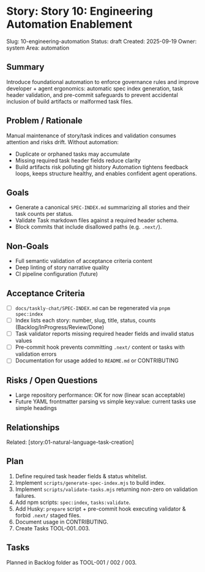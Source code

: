# Story: Story 10: Engineering Automation Enablement
Slug: 10-engineering-automation
Status: draft
Created: 2025-09-19
Owner: system
Area: automation

## Summary
Introduce foundational automation to enforce governance rules and improve developer + agent ergonomics: automatic spec index generation, task header validation, and pre-commit safeguards to prevent accidental inclusion of build artifacts or malformed task files.

## Problem / Rationale
Manual maintenance of story/task indices and validation consumes attention and risks drift. Without automation:
- Duplicate or orphaned tasks may accumulate
- Missing required task header fields reduce clarity
- Build artifacts risk polluting git history
Automation tightens feedback loops, keeps structure healthy, and enables confident agent operations.

## Goals
- Generate a canonical `SPEC-INDEX.md` summarizing all stories and their task counts per status.
- Validate Task markdown files against a required header schema.
- Block commits that include disallowed paths (e.g. `.next/`).

## Non-Goals
- Full semantic validation of acceptance criteria content
- Deep linting of story narrative quality
- CI pipeline configuration (future)

## Acceptance Criteria
- [ ] `docs/taskly-chat/SPEC-INDEX.md` can be regenerated via `pnpm spec:index`
- [ ] Index lists each story: number, slug, title, status, counts (Backlog/InProgress/Review/Done)
- [ ] Task validator reports missing required header fields and invalid status values
- [ ] Pre-commit hook prevents committing `.next/` content or tasks with validation errors
- [ ] Documentation for usage added to `README.md` or CONTRIBUTING

## Risks / Open Questions
- Large repository performance: OK for now (linear scan acceptable)
- Future YAML frontmatter parsing vs simple key:value: current tasks use simple headings

## Relationships
Related: [story:01-natural-language-task-creation]

## Plan
1. Define required task header fields & status whitelist.
2. Implement `scripts/generate-spec-index.mjs` to build index.
3. Implement `scripts/validate-tasks.mjs` returning non-zero on validation failures.
4. Add npm scripts: `spec:index`, `tasks:validate`.
5. Add Husky: `prepare` script + pre-commit hook executing validator & forbid `.next/` staged files.
6. Document usage in CONTRIBUTING.
7. Create Tasks TOOL-001..003.

## Tasks
Planned in Backlog folder as TOOL-001 / 002 / 003.
